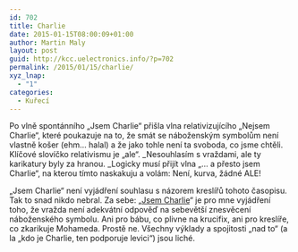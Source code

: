 ```yaml
---
id: 702
title: Charlie
date: 2015-01-15T08:00:09+01:00
author: Martin Maly
layout: post
guid: http://kcc.uelectronics.info/?p=702
permalink: /2015/01/15/charlie/
xyz_lnap:
  - "1"
categories:
  - Kuřecí
---
```

Po vlně spontánního &#8222;Jsem Charlie&#8220; přišla vlna relativizujícího &#8222;Nejsem Charlie&#8220;, které poukazuje na to, že smát se náboženským symbolům není vlastně košer (ehm&#8230; halal) a že jako tohle není ta svoboda, co jsme chtěli. Klíčové slovíčko relativismu je &#8222;ale&#8220;. _Nesouhlasím s vraždami, ale ty karikatury byly za hranou. _Logicky musí přijít vlna &#8222;&#8230; a přesto jsem Charlie&#8220;, na kterou tímto naskakuju a volám: Není, kurva, žádné ALE!

&#8222;Jsem Charlie&#8220; není vyjádření souhlasu s názorem kreslířů tohoto časopisu. Tak to snad nikdo nebral. Za sebe: &#8222;[Jsem Charlie](http://kcc.uelectronics.info/2015/01/08/je-suis-charlie/ "Je suis Charlie")&#8220; je pro mne vyjádření toho, že vražda není adekvátní odpověď na sebevětší znesvěcení náboženského symbolu. Ani pro bábu, co plivne na krucifix, ani pro kreslíře, co zkarikuje Mohameda. Prostě ne. Všechny výklady a spojitosti &#8222;nad to&#8220; (a la &#8222;kdo je Charlie, ten podporuje levici&#8220;) jsou liché.